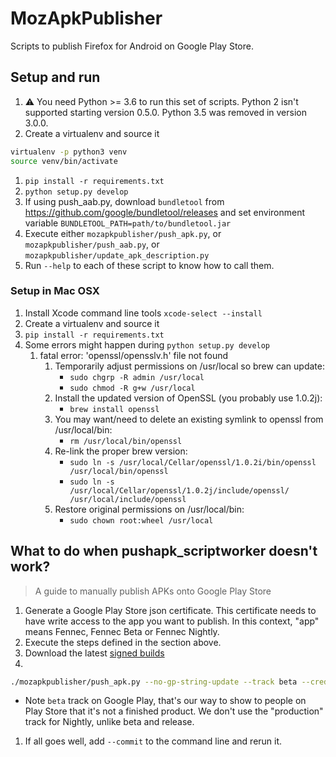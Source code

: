 # MozApkPublisher

Scripts to publish Firefox for Android on Google Play Store.

## Setup and run

1. :warning: You need Python >= 3.6 to run this set of scripts. Python 2 isn't supported starting version 0.5.0. Python 3.5 was removed in version 3.0.0.
1. Create a virtualenv and source it
```sh
virtualenv -p python3 venv
source venv/bin/activate
```
1. `pip install -r requirements.txt`
1. `python setup.py develop`
1. If using push_aab.py, download `bundletool` from https://github.com/google/bundletool/releases and set environment variable `BUNDLETOOL_PATH=path/to/bundletool.jar`
1. Execute either `mozapkpublisher/push_apk.py`, or `mozapkpublisher/push_aab.py`, or `mozapkpublisher/update_apk_description.py`
1. Run `--help` to each of these script to know how to call them.

### Setup in Mac OSX


1. Install Xcode command line tools
   `xcode-select --install`
1. Create a virtualenv and source it
1. `pip install -r requirements.txt`
1. Some errors might happen during `python setup.py develop`
    1. fatal error: 'openssl/opensslv.h' file not found
        1. Temporarily adjust permissions on /usr/local so brew can update:
            * `sudo chgrp -R admin /usr/local`
            * `sudo chmod -R g+w /usr/local`
        2. Install the updated version of OpenSSL (you probably use 1.0.2j):
            * `brew install openssl`
        3. You may want/need to delete an existing symlink to openssl from /usr/local/bin:
            * `rm /usr/local/bin/openssl`
        4. Re-link the proper brew version:
            * `sudo ln -s /usr/local/Cellar/openssl/1.0.2i/bin/openssl /usr/local/bin/openssl`
            * `sudo ln -s /usr/local/Cellar/openssl/1.0.2j/include/openssl/ /usr/local/include/openssl`
        5. Restore original permissions on /usr/local/bin:
            * `sudo chown root:wheel /usr/local`

## What to do when pushapk_scriptworker doesn't work?

> A guide to manually publish APKs onto Google Play Store

1. Generate a Google Play Store json certificate. This certificate needs to have write access to the app you want to publish. In this context, "app" means Fennec, Fennec Beta or Fennec Nightly.
1. Execute the steps defined in the section above.
1. Download the latest [signed builds](`https://treeherder.mozilla.org/jobs?repo=mozilla-central&searchStr=signing-apk-fenix-nightly)
1. 
```sh
./mozapkpublisher/push_apk.py --no-gp-string-update --track beta --credentials /path/to/your/googleplay/creds.json x86.apk arm.apk
```

  * Note `beta` track on Google Play, that's our way to show to people on Play Store that it's not a finished product. We don't use the "production" track for Nightly, unlike beta and release.
1. If all goes well, add `--commit` to the command line and rerun it.
